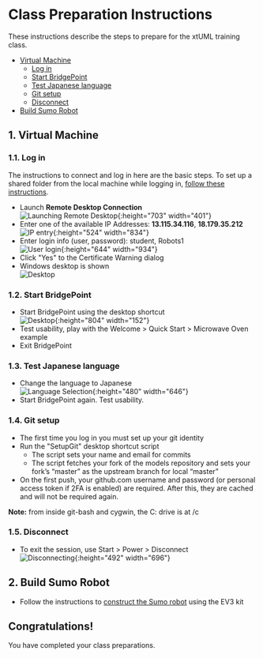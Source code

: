 # Class Preparation Instructions

These instructions describe the steps to prepare for the 
xtUML training class.   

* [Virtual Machine](#1.)
  * [Log in](#1.1.)
  * [Start BridgePoint](#1.2.)
  * [Test Japanese language](#1.3.)
  * [Git setup](#1.4.)
  * [Disconnect](#1.5.)
* [Build Sumo Robot](#2.)

## <a id="1."></a> 1. Virtual Machine 

### <a id="1.1."></a> 1.1. Log in
The instructions to connect and log in here are the basic steps.  To set up
a shared folder from the local machine while logging in, [follow these instructions](connect_shared_folders.html).  

* Launch __Remote Desktop Connection__   
![Launching Remote Desktop](img/Launching_Remote_Desktop.png){:height="703" width="401"}  
* Enter one of the available IP Addresses: __13.115.34.116__, __18.179.35.212__      
![IP entry](img/rdc_IP_entry.png){:height="524" width="834"}  
* Enter login info (user, password): student, Robots1   
![User login](img/rdc_user_login.png){:height="644" width="934"}  
* Click "Yes" to the Certificate Warning dialog   
* Windows desktop is shown   
![Desktop](img/desktop.png)

### <a id="1.2."></a> 1.2. Start BridgePoint
* Start BridgePoint using the desktop shortcut   
![Desktop](img/vm_desktop_tools.png){:height="804" width="152"}
* Test usability, play with the Welcome > Quick Start > Microwave Oven example  
* Exit BridgePoint  

### <a id="1.3."></a> 1.3. Test Japanese language
* Change the language to Japanese   
![Language Selection](img/vm_language_selection.png){:height="480" width="646"}
* Start BridgePoint again.  Test usability.   

### <a id="1.4."></a> 1.4. Git setup
* The first time you log in you must set up your git identity 
* Run the "SetupGit" desktop shortcut script 
  * The script sets your name and email for commits
  * The script fetches your fork of the models repository and sets your fork’s “master” as the upstream branch for local “master”
* On the first push, your github.com username and password (or personal access token if 2FA is enabled) are required. After this, they are cached and will not be required again.

__Note:__ from inside git-bash and cygwin, the C: drive is at /c

### <a id="1.5."></a> 1.5. Disconnect
* To exit the session, use Start > Power > Disconnect   
![Disconnecting](img/vm_disconnect.png){:height="492" width="696"}

## <a id="2."></a> 2. Build Sumo Robot
* Follow the instructions to [construct the Sumo robot](https://xtuml.github.io/sumo/) using the EV3 kit

## Congratulations!

You have completed your class preparations.
